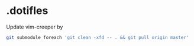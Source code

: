 .dotifles
=========

Update vim-creeper by 

```sh
git submodule foreach 'git clean -xfd -- . && git pull origin master'
```
